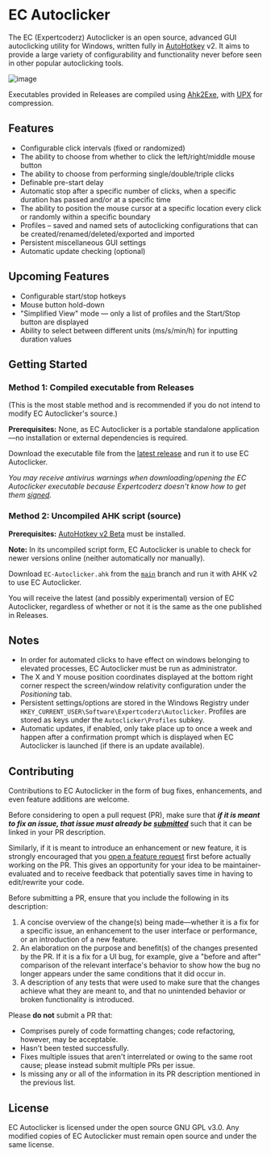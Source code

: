 # EC Autoclicker

The EC (Expertcoderz) Autoclicker is an open source, advanced GUI autoclicking utility for Windows, written fully in
[AutoHotkey](https://www.autohotkey.com/) v2. It aims to provide a large variety of configurability and functionality
never before seen in other popular autoclicking tools.

![image](https://user-images.githubusercontent.com/81153405/197328970-f0222c1d-2c1c-4de3-b224-79b9c817aee1.png)

Executables provided in Releases are compiled using [Ahk2Exe](https://github.com/AutoHotkey/Ahk2Exe),
with [UPX](https://upx.github.io/) for compression.

## Features

* Configurable click intervals (fixed or randomized)
* The ability to choose from whether to click the left/right/middle mouse button
* The ability to choose from performing single/double/triple clicks
* Definable pre-start delay
* Automatic stop after a specific number of clicks, when a specific duration has passed and/or at a specific time
* The ability to position the mouse cursor at a specific location every click or randomly within a specific boundary
* Profiles – saved and named sets of autoclicking configurations that can be created/renamed/deleted/exported and imported
* Persistent miscellaneous GUI settings
* Automatic update checking (optional)

## Upcoming Features

* Configurable start/stop hotkeys
* Mouse button hold-down
* "Simplified View" mode — only a list of profiles and the Start/Stop button are displayed
* Ability to select between different units (ms/s/min/h) for inputting duration values

## Getting Started

### Method 1: Compiled executable from Releases

(This is the most stable method and is recommended if you do not intend to modify EC Autoclicker's source.)

**Prerequisites:** None, as EC Autoclicker is a portable standalone application—no installation or external dependencies is required.

Download the executable file from the [latest release](https://github.com/Expertcoderz/EC-Autoclicker/releases/latest)
and run it to use EC Autoclicker.

*You may receive antivirus warnings when downloading/opening the EC Autoclicker executable because Expertcoderz
doesn't know how to get them [signed](https://en.wikipedia.org/wiki/Code_signing).*

### Method 2: Uncompiled AHK script (source)

**Prerequisites:** [AutoHotkey v2 Beta](https://www.autohotkey.com/download/ahk-v2.exe) must be installed.

**Note:** In its uncompiled script form, EC Autoclicker is unable to check for newer versions online
(neither automatically nor manually).

Download `EC-Autoclicker.ahk` from the [`main`](https://github.com/Expertcoderz/EC-Autoclicker/tree/main) branch
and run it with AHK v2 to use EC Autoclicker.

You will receive the latest (and possibly experimental) version of EC Autoclicker, regardless of whether or not it
is the same as the one published in Releases.

## Notes

* In order for automated clicks to have effect on windows belonging to elevated processes, EC Autoclicker must be
  run as administrator.
* The X and Y mouse position coordinates displayed at the bottom right corner respect the screen/window
  relativity configuration under the *Positioning* tab.
* Persistent settings/options are stored in the Windows Registry under `HKEY_CURRENT_USER\Software\Expertcoderz\Autoclicker`.
  Profiles are stored as keys under the `Autoclicker\Profiles` subkey.
* Automatic updates, if enabled, only take place up to once a week and happen after a confirmation prompt which is
  displayed when EC Autoclicker is launched (if there is an update available).

## Contributing

Contributions to EC Autoclicker in the form of bug fixes, enhancements, and even feature additions are welcome.

Before considering to open a pull request (PR), make sure that ***if it is meant to fix an issue,
that issue must already be [submitted](https://github.com/Expertcoderz/EC-Autoclicker/issues/new/choose)*** such
that it can be linked in your PR description.

Similarly, if it is meant to introduce an enhancement or new feature, it is strongly encouraged that you [open a
feature request](https://github.com/Expertcoderz/EC-Autoclicker/issues/new/choose) first before actually working
on the PR. This gives an opportunity for your idea to be maintainer-evaluated and to receive feedback that potentially
saves time in having to edit/rewrite your code.

Before submitting a PR, ensure that you include the following in its description:

1. A concise overview of the change(s) being made—whether it is a fix for a specific issue, an enhancement to the user
  interface or performance, or an introduction of a new feature.
2. An elaboration on the purpose and benefit(s) of the changes presented by the PR. If it is a fix for a UI bug,
   for example, give a "before and after" comparison of the relevant interface's behavior to show how the bug
   no longer appears under the same conditions that it did occur in.
3. A description of any tests that were used to make sure that the changes achieve what they are meant to, and
   that no unintended behavior or broken functionality is introduced.

Please **do not** submit a PR that:

* Comprises purely of code formatting changes; code refactoring, however, may be acceptable.
* Hasn't been tested successfully.
* Fixes multiple issues that aren't interrelated or owing to the same root cause; please instead submit multiple PRs per issue.
* Is missing any or all of the information in its PR description mentioned in the previous list.

## License

EC Autoclicker is licensed under the open source GNU GPL v3.0.
Any modified copies of EC Autoclicker must remain open source and under the same license.
